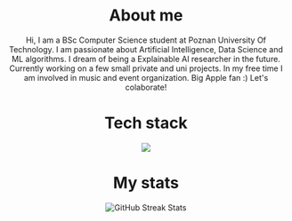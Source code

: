 <div align="center">

# About me

Hi, I am a BSc Computer Science student at Poznan University Of Technology. I am passionate about Artificial Intelligence, Data Science and ML algorithms. I dream of being a Explainable AI researcher in the future. Currently working on a few small private and uni projects. In my free time I am involved in music and event organization. Big Apple fan :)
Let's colaborate!

# Tech stack

<p align="center">
  <a href="https://skillicons.dev">
    <img src="https://skillicons.dev/icons?i=git,py,cpp,pytorch,vim,bash,sklearn,apple" />
  </a>
</p>

# My stats

![GitHub Streak Stats](https://github-readme-streak-stats.herokuapp.com/?user=OgrodowskiJedrzej&theme=dark&hide_border=false)

</div>
